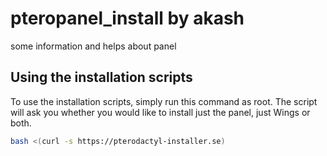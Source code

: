 # pteropanel_install by akash
some information and helps about panel

## Using the installation scripts

To use the installation scripts, simply run this command as root. The script will ask you whether you would like to install just the panel, just Wings or both.

```bash
bash <(curl -s https://pterodactyl-installer.se)
```

